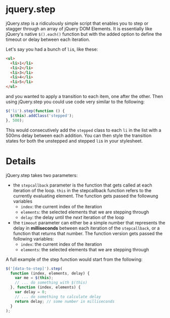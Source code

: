 jquery.step
===========

jQuery.step is a ridiculously simple script that enables you to step or stagger through an array of jQuery DOM Elements.
It is essentially like jQuery's native `$().each()` function but with the added option to define the timeout or delay between
each iteration.

Let's say you had a bunch of `li`s, like these:

```html
<ul>
  <li>1</li>
  <li>2</li>
  <li>3</li>
  <li>4</li>
  <li>5</li>
</ul>
```

and you wanted to apply a transition to each item, one after the other.
Then using jQuery.step you could use code very similar to the following:

```javascript
$('li').step(function () {
  $(this).addClass('stepped');
}, 500);
```

This would consecutively add the `stepped` class to each `li` in the list with a 500ms delay between each addition.
You can then style the transition states for both the unstepped and stepped `li`s in your stylesheet.


Details
=======

jQuery.step takes two parameters:

- the `stepcallback` parameter is the function that gets called at each iteration of the loop.  `this` in the stepcallback function refers to the currently evaluating element. The function gets passed the followung variables
  - `index`: the current index of the iteration
  - `elements`: the selected elements that we are stepping through
  - `delay`: the delay until the *next* iteration of the loop
- the `timeout` parameter can either be a simple number that represents the delay in **milliseconds** between each iteration of the `stepcallback`, or a function that returns that number. The function version gets passed the following variables:
  - `index`: the current index of the iteration
  - `elements`: the selected elements that we are stepping through
  
A full example of the step function would start from the following:

```javascript
$('[data-to-step]').step(
  function (index, elements, delay) {
    var me = $(this);
    // ... do something with $(this)
  }, function (index, elements) {
    var delay = 0;
    // ... do something to calculate delay
    return delay; // some number in milliseconds
  }
);
```